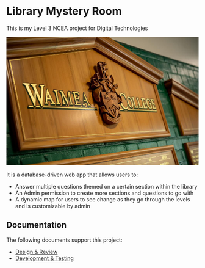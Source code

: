 # Library Mystery Room

This is my Level 3 NCEA project for Digital Technologies

![Waimea College](docs/images/waimea-college.jpg)

It is a database-driven web app that allows users to:

- Answer multiple questions themed on a certain section within the library
- An Admin permission to create more sections and questions to go with
- A dynamic map for users to see change as they go through the levels and is customizable by admin

## Documentation

The following documents support this project:

- [Design & Review](docs/Design.md)
- [Development & Testing](docs/Development.md)

